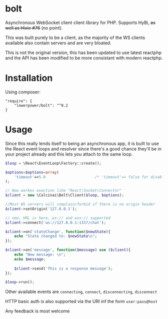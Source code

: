 # bolt

Asynchronous WebSocket client client library for PHP. Supports HyBi, ~~as well as Hixie #76~~ (no point).

This was built purely to be a client, as the majority of the WS clients available also contain servers and are very bloated.

This is not the original version, this has been updated to use latest reactphp and the API has been modified to be more consistant with modern reactphp.

# Installation
    
Using composer:

    "require": {
        "lowerpower/bolt": "^0.2
    }    


# Usage
      
       
Since this really lends itself to being an asynchronous app, it is built to use the React event loops and resolver since there's a good chance they'll be in your project already and this lets you attach to the same loop.

```php
$loop = \React\EventLoop\Factory::create();

$options=$options=array(
    'timeout'=>5.0                      /* 'timeout'=> false for disable */
);

// Now workes exaction like "React\Socket\Connector" 
$client = new \Calcinai\Bolt\Client($loop, $options);

//Most WS servers will complain/forbid if there is no origin header
$client->setOrigin('127.0.0.1');

// new, URL is here, ws:// and wss:// supported
$client->connect('ws://127.0.0.1:1337/chat');

$client->on('stateChange', function($newState){
    echo "State changed to: $newState\n";
});

$client->on('message', function($message) use ($client){
    echo "New message: \n";
    echo $message;
    
    $client->send('This is a response message');
});

$loop->run();
```
   
   
Other available events are ```connecting```, ```connect```, ```disconnecting```, ```disconnect```


HTTP basic auth is also supported via the URI inf the form ```user:pass@host```


Any feedback is most welcome
